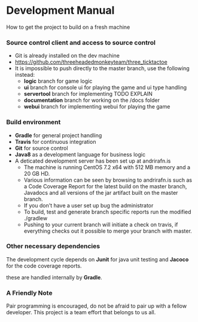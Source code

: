 # Development Manual
How to get the project to build on a fresh machine
### Source control client and access to source control
- Git is already installed on the dev machine
- https://github.com/threeheadedmonkeyteam/three_ticktactoe
- It is impossible to push directly to the master branch, use the following instead:
  - __logic__ branch for game logic
  - __ui__ branch for console ui for playing the game and ui type handling
  - __servertool__ branch for implementing TODO EXPLAIN
  - __documentation__ branch for working on the /docs folder
  - __webui__ branch for implementing webui for playing the game


### Build environment
- __Gradle__ for general project handling
- __Travis__ for continuous integration
- __Git__ for source control
- __Java8__ as a development language for business logic
- A deticated development server has been set up at andrirafn.is
  - The machine is running CentOS 7.2 x64 with 512 MB memory and a 20 GB HD.
  - Various information can be seen by browsing to andrirafn.is such as a Code Coverage Report for the latest build on the master branch, Javadocs and all versions of the jar artifact built on the master branch.
  - If you don't have a user set up bug the administrator
  - To build, test and generate branch specific reports run the modified ./gradlew
  - Pushing to your current branch will initiate a check on travis, if everything checks out it possible to merge your branch with master. 

### Other necessary dependencies
The development cycle depends on __Junit__ for java unit testing and __Jacoco__ for the code coverage reports.

these are handled internally by __Gradle__.

### A Friendly Note
Pair programming is encouraged, do not be afraid to pair up with a fellow developer. This project is a team effort that belongs to us all.
